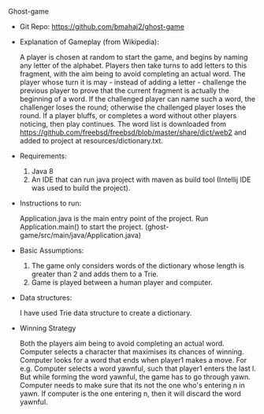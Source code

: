 Ghost-game

* Git Repo: https://github.com/bmahaj2/ghost-game

* Explanation of Gameplay (from Wikipedia):

     A player is chosen at random to start the game, and begins by naming any letter of the alphabet.
     Players then take turns to add letters to this fragment, with the aim being to avoid completing an actual word.
     The player whose turn it is may - instead of adding a letter - challenge the previous player to prove that the current fragment is actually the beginning of a word.
     If the challenged player can name such a word, the challenger loses the round; otherwise the challenged player loses the round. If a player bluffs, or completes a word without other players noticing, then play continues.
     The word list is downloaded from https://github.com/freebsd/freebsd/blob/master/share/dict/web2 and added to project at resources/dictionary.txt.

* Requirements:

    1) Java 8
    2) An IDE that can run java project with maven as build tool (Intellij IDE was used to build the project).

* Instructions to run:

    Application.java is the main entry point of the project. Run Application.main() to start the project.
    (ghost-game/src/main/java/Application.java)

* Basic Assumptions:

    1) The game only considers words of the dictionary whose length is greater than 2 and adds them to a Trie.
    2) Game is played between a human player and computer.

* Data structures:

    I have used Trie data structure to create a dictionary.

* Winning Strategy

    Both the players aim being to avoid completing an actual word. Computer selects a character that maximises its chances of winning.
    Computer looks for a word that ends when player1 makes a move. For e.g. Computer selects a word yawnful, such that player1 enters the last l.
    But while forming the word yawnful, the game has to go through yawn. Computer needs to make sure that its not the one who's entering n in yawn.
    If computer is the one entering n, then it will discard the word yawnful.

